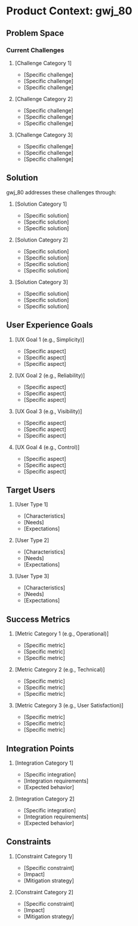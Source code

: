 # Product Context: gwj_80

## Problem Space

### Current Challenges

1. [Challenge Category 1]
   - [Specific challenge]
   - [Specific challenge]
   - [Specific challenge]

2. [Challenge Category 2]
   - [Specific challenge]
   - [Specific challenge]
   - [Specific challenge]

3. [Challenge Category 3]
   - [Specific challenge]
   - [Specific challenge]
   - [Specific challenge]

## Solution

gwj_80 addresses these challenges through:

1. [Solution Category 1]
   - [Specific solution]
   - [Specific solution]
   - [Specific solution]

2. [Solution Category 2]
   - [Specific solution]
   - [Specific solution]
   - [Specific solution]
   - [Specific solution]

3. [Solution Category 3]
   - [Specific solution]
   - [Specific solution]
   - [Specific solution]

## User Experience Goals

1. [UX Goal 1 (e.g., Simplicity)]
   - [Specific aspect]
   - [Specific aspect]
   - [Specific aspect]

2. [UX Goal 2 (e.g., Reliability)]
   - [Specific aspect]
   - [Specific aspect]
   - [Specific aspect]

3. [UX Goal 3 (e.g., Visibility)]
   - [Specific aspect]
   - [Specific aspect]
   - [Specific aspect]

4. [UX Goal 4 (e.g., Control)]
   - [Specific aspect]
   - [Specific aspect]
   - [Specific aspect]

## Target Users

1. [User Type 1]
   - [Characteristics]
   - [Needs]
   - [Expectations]

2. [User Type 2]
   - [Characteristics]
   - [Needs]
   - [Expectations]

3. [User Type 3]
   - [Characteristics]
   - [Needs]
   - [Expectations]

## Success Metrics

1. [Metric Category 1 (e.g., Operational)]
   - [Specific metric]
   - [Specific metric]
   - [Specific metric]

2. [Metric Category 2 (e.g., Technical)]
   - [Specific metric]
   - [Specific metric]
   - [Specific metric]

3. [Metric Category 3 (e.g., User Satisfaction)]
   - [Specific metric]
   - [Specific metric]
   - [Specific metric]

## Integration Points

1. [Integration Category 1]
   - [Specific integration]
   - [Integration requirements]
   - [Expected behavior]

2. [Integration Category 2]
   - [Specific integration]
   - [Integration requirements]
   - [Expected behavior]

## Constraints

1. [Constraint Category 1]
   - [Specific constraint]
   - [Impact]
   - [Mitigation strategy]

2. [Constraint Category 2]
   - [Specific constraint]
   - [Impact]
   - [Mitigation strategy]
